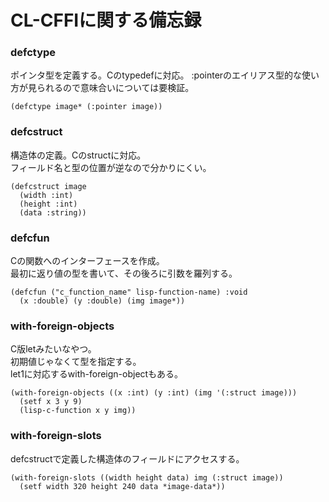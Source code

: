 # CL-CFFIに関する備忘録

### defctype  
ポインタ型を定義する。Cのtypedefに対応。
:pointerのエイリアス型的な使い方が見られるので意味合いについては要検証。  

    (defctype image* (:pointer image))


### defcstruct  
構造体の定義。Cのstructに対応。  
フィールド名と型の位置が逆なので分かりにくい。  

    (defcstruct image
      (width :int)
	  (height :int)
	  (data :string))

### defcfun  
Cの関数へのインターフェースを作成。  
最初に返り値の型を書いて、その後ろに引数を羅列する。  

    (defcfun ("c_function_name" lisp-function-name) :void
      (x :double) (y :double) (img image*))


### with-foreign-objects  
C版letみたいなやつ。  
初期値じゃなくて型を指定する。  
let1に対応するwith-foreign-objectもある。  

    (with-foreign-objects ((x :int) (y :int) (img '(:struct image)))
      (setf x 3 y 9)
      (lisp-c-function x y img))


### with-foreign-slots  
defcstructで定義した構造体のフィールドにアクセスする。  

    (with-foreign-slots ((width height data) img (:struct image))
      (setf width 320 height 240 data *image-data*))
